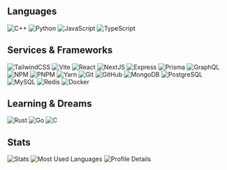 <!--
**ChenBingWei1201/ChenBingWei1201** is a ✨ _special_ ✨ repository because its `README.md` (this file) appears on your GitHub profile.

Here are some ideas to get you started:

- 🔭 I’m currently working on ...
- 🌱 I’m currently learning ...
- 👯 I’m looking to collaborate on ...
- 🤔 I’m looking for help with ...
- 💬 Ask me about ...
- 📫 How to reach me: ...
- 😄 Pronouns: ...
- ⚡ Fun fact: ...
-->

## Languages

![C++](https://img.shields.io/badge/-C++-000000?style=flat&logo=CPlusPlus&logoColor=F34B7D)
![Python](https://img.shields.io/badge/-Python-000000?style=flat&logo=python)
![JavaScript](https://img.shields.io/badge/-JavaScript-000000?style=flat&logo=javascript)
![TypeScript](https://img.shields.io/badge/-TypeScript-000000?style=flat&logo=typescript&logoColor=007ACC)

## Services & Frameworks

![TailwindCSS](https://img.shields.io/badge/-TailwindCSS-000000?style=flat&logo=tailwindcss&logoColor=00FFFF)
![Vite](https://img.shields.io/badge/-Vite-000000?style=flat&logo=vite&logoColor=FFFF00)
![React](https://img.shields.io/badge/-React-000000?style=flat&logo=React&logoColor=4285F4)
![NextJS](https://img.shields.io/badge/-NextJS-000000?style=flat&logo=next.js&logoColor=FFFFFF)
![Express](https://img.shields.io/badge/-Express-000000?style=flat&logo=Express&logoColor=FFFFFF)
![Prisma](https://img.shields.io/badge/-Prisma-000000?style=flat&logo=Prisma&logoColor=FFFFFF)
![GraphQL](https://img.shields.io/badge/-GraphQL-000000?style=flat&logo=graphql&logoColor=E535AB)
![NPM](https://img.shields.io/badge/-NPM-000000?style=flat&logo=npm&logoColor=F05032)
![PNPM](https://img.shields.io/badge/-PNPM-000000?style=flat&logo=pnpm&logoColor=FFA500)
![Yarn](https://img.shields.io/badge/-Yarn-000000?style=flat&logo=yarn&logoColor=007ACC)
![Git](https://img.shields.io/badge/-Git-000000?style=flat&logo=git&logoColor=F05032)
![GitHub](https://img.shields.io/badge/-GitHub-000000?style=flat&logo=github&logoColor=FFFFFF)
![MongoDB](https://img.shields.io/badge/-MongoDB-000000?style=flat&logo=mongodb&logoColor=339933)
![PostgreSQL](https://img.shields.io/badge/-PostgreSQL-000000?style=flat&logo=postgresql&logoColor=0064a5)
![MySQL](https://img.shields.io/badge/-MySQL-000000?style=flat&logo=mysql&logoColor=F29111)
![Redis](https://img.shields.io/badge/-Redis-000000?style=flat&logo=redis&logoColor=D82C20)
![Docker](https://img.shields.io/badge/-Docker-000000?style=flat&logo=docker&logoColor=4285F4)

## Learning & Dreams

![Rust](https://img.shields.io/badge/-Rust-000000?style=flat&logo=rust&logoColor=B7410E)
![Go](https://img.shields.io/badge/-Go-000000?style=flat&logo=go&logoColor=29BEB0)
![C](https://img.shields.io/badge/-C-000000?style=flat&logo=C&logoColor=4285F4)

## Stats

![Stats](https://github-profile-summary-cards.vercel.app/api/cards/stats?username=ChenBingWei1201&theme=radical)
![Most Used Languages](https://github-readme-stats.vercel.app/api/top-langs/?username=ChenBingWei1201&langs_count=10&layout=compact&theme=radical)
![Profile Details](https://github-profile-summary-cards.vercel.app/api/cards/profile-details?username=ChenBingWei1201&theme=radical)
